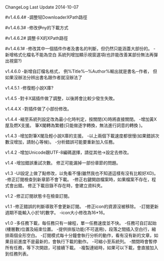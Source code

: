 ChangeLog Last Update 2014-10-07

#v1.4.6.4#
-調整轻DownloaderXPath路徑

#v1.4.6.3#
-修改伊ny的下載方式

#v1.4.6.2#
調整卡X的XPath路徑

#v1.4.6.1#
-修改其中一個插件作者及書名的判斷，但仍然只能涵蓋大部份的。
-新增格式化檔名不能為空白 系統列增加顯示視窗選項(也許能改善某部份無法再彈出視窗?)


v1.4.6.0 
-新增自訂檔名格式， 例%Title%─%Author%輸出就是書名─作者， 但如果沒辦法分辨出書名跟作者就沒辦法了

v1.4.5.1 
-修復輕小說X庫?

v1.4.5
-對卡X諾插件做了調整，以後將會比較少發生失敗。

v1.4.4.X
-對插件做了小部份修改。

v1.4.4
-縮至系統列設定改為最小化時判定，按關閉(X)時將直接關閉。 
-增加黃X屋及燃X支援。 筆X閣轉為繁體(只能做逐字轉換，無法進行詞意的轉換 )。

v1.4.3 
-增加對筆X閣及輕小說X庫的支援。 
-以上兩個下載速度都很慢(如果錯誤次數沒增加，請耐心等候)。 
-分析錯誤可能要重新加入任務。

v1.4.2
-增加Unicode跟UTF-8編碼選擇，請從其他→設定去修改。

v1.4
-增加錯誤重試次數。 修正可能漏掉一部份章節的問題。

v1.3
-UI設定上做了點修改，以免看不懂(雖然我也不知道這樣有沒有比較好XD)。 
-修正訂閱檢查到新章節不會下載。
-修正右鍵開啟檔案時，如果檔案不存在，程式會出錯。 修正下載目錄不存在時，會建立資料夾。

v1.2
-修正訂閱狀態卡在檢查訂閱。

v1.1
-修正錯誤的判斷導致不會更新訂閱。 
-修正icon的資源沒被移除。 
-訂閱更新週期不能輸入小於1的數字。 
-icon大小修改為16*16。

v1.0
-多任務下載，每任務只有一線程，單一任務速度並不快。 
-任務可自訂起始(樓層數)位置及結束位置。 
-提供排版功能(不可選用)，段落之間插入空白行，縮排兩個全形空白。
-訂閱模式每十分鐘會執行分析的動作，看有沒有新的文章，如果目前進度不是最新的，會執行下載的動作。 
-可縮小至系統列。 
-關閉時會暫停所有任務，等下次開啟，可接續下載。
-複製連結時，如果可以下載，會直接加入到任務列表。

